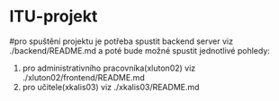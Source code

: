 # ITU-projekt

#pro spuštění projektu je potřeba
spustit backend server viz ./backend/README.md 
a poté bude možné spustit jednotlivé pohledy:
1) pro administrativního pracovníka(xluton02) viz ./xluton02/frontend/README.md
2) pro učitele(xkalis03) viz ./xkalis03/README.md
